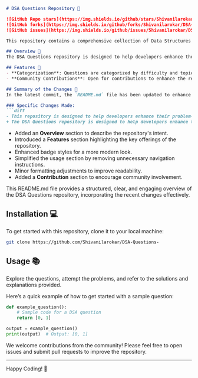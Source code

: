 ```markdown
# DSA Questions Repository 📖

![GitHub Repo stars](https://img.shields.io/github/stars/Shivanilarokar/DSA-Questions-?style=social)
![GitHub forks](https://img.shields.io/github/forks/Shivanilarokar/DSA-Questions-?style=social)
![GitHub issues](https://img.shields.io/github/issues/Shivanilarokar/DSA-Questions-)

This repository contains a comprehensive collection of Data Structures and Algorithms (DSA) questions along with solutions and explanations to facilitate learning and practice for developers at all levels.

## Overview 🌟
The DSA Questions repository is designed to help developers enhance their problem-solving skills through a rich set of DSA questions categorized by difficulty and topic. This resource is ideal for anyone looking to improve their coding skills and prepare for technical interviews.

## Features 🚀
- **Categorization**: Questions are categorized by difficulty and topic for easy navigation.
- **Community Contributions**: Open for contributions to enhance the repository further.

## Summary of the Changes 📝
In the latest commit, the `README.md` file has been updated to enhance clarity and provide a more engaging presentation of the project's offerings.

### Specific Changes Made:
```diff
- This repository is designed to help developers enhance their problem-solving skills through a wide array of Data Structures and Algorithms (DSA) questions.
+ The DSA Questions repository is designed to help developers enhance their problem-solving skills through a rich set of DSA questions categorized by difficulty and topic.
```
- Added an **Overview** section to describe the repository's intent.
- Introduced a **Features** section highlighting the key offerings of the repository.
- Enhanced badge styles for a more modern look.
- Simplified the usage section by removing unnecessary navigation instructions.
- Minor formatting adjustments to improve readability.
- Added a **Contribution** section to encourage community involvement.

This README.md file provides a structured, clear, and engaging overview of the DSA Questions repository, incorporating the recent changes effectively.

## Installation 💻
To get started with this repository, clone it to your local machine:
```bash
git clone https://github.com/Shivanilarokar/DSA-Questions-
```

## Usage 📚
Explore the questions, attempt the problems, and refer to the solutions and explanations provided.

Here’s a quick example of how to get started with a sample question:
```python
def example_question():
    # Sample code for a DSA question
    return [0, 1]

output = example_question()
print(output)  # Output: [0, 1]
```

We welcome contributions from the community! Please feel free to open issues and submit pull requests to improve the repository.

---

Happy Coding! 🎉
```